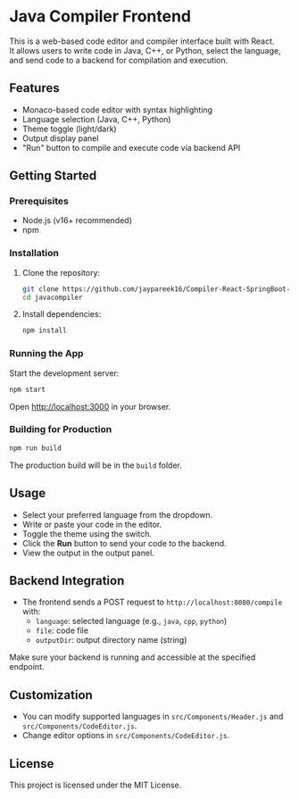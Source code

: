 # Java Compiler Frontend

This is a web-based code editor and compiler interface built with React.  
It allows users to write code in Java, C++, or Python, select the language, and send code to a backend for compilation and execution.

## Features

- Monaco-based code editor with syntax highlighting
- Language selection (Java, C++, Python)
- Theme toggle (light/dark)
- Output display panel
- "Run" button to compile and execute code via backend API

## Getting Started

### Prerequisites

- Node.js (v16+ recommended)
- npm

### Installation

1. Clone the repository:
   ```bash
   git clone https://github.com/jaypareek16/Compiler-React-SpringBoot-.git
   cd javacompiler
   ```

2. Install dependencies:
   ```bash
   npm install
   ```

### Running the App

Start the development server:
```bash
npm start
```
Open [http://localhost:3000](http://localhost:3000) in your browser.

### Building for Production

```bash
npm run build
```
The production build will be in the `build` folder.

## Usage

- Select your preferred language from the dropdown.
- Write or paste your code in the editor.
- Toggle the theme using the switch.
- Click the **Run** button to send your code to the backend.
- View the output in the output panel.

## Backend Integration

- The frontend sends a POST request to `http://localhost:8080/compile` with:
  - `language`: selected language (e.g., `java`, `cpp`, `python`)
  - `file`: code file
  - `outputDir`: output directory name (string)

Make sure your backend is running and accessible at the specified endpoint.

## Customization

- You can modify supported languages in `src/Components/Header.js` and `src/Components/CodeEditor.js`.
- Change editor options in `src/Components/CodeEditor.js`.

## License

This project is licensed under the MIT License.
